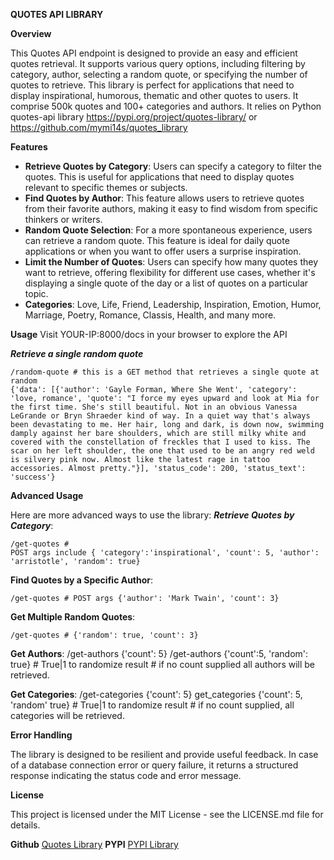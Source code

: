 
**QUOTES API LIBRARY**

**Overview**

This Quotes API endpoint is designed to provide an easy and efficient quotes retrieval. It supports various query options, including filtering by category, author, selecting a random quote, or specifying the number of quotes to retrieve. This library is perfect for applications that need to display inspirational, humorous, thematic and other quotes to users. It comprise 500k quotes and 100+ categories and authors.
It relies on Python quotes-api library https://pypi.org/project/quotes-library/ or https://github.com/mymi14s/quotes_library

**Features**

 - **Retrieve Quotes by Category**: Users can specify a category to filter the quotes. This is useful for applications that need to display quotes relevant to specific themes or subjects.
 - **Find Quotes by Author**: This feature allows users to retrieve quotes from their favorite authors, making it easy to find wisdom from specific thinkers or writers.
 - **Random Quote Selection**: For a more spontaneous experience, users can retrieve a random quote. This feature is ideal for daily quote applications or when you want to offer users a surprise inspiration.
 - **Limit the Number of Quotes**: Users can specify how many quotes they want to retrieve, offering flexibility for different use cases, whether it's displaying a single quote of the day or a list of quotes on a particular topic.
 - **Categories**: Love, Life, Friend, Leadership, Inspiration, Emotion, Humor, Marriage, Poetry, Romance, Classis, Health, and many more.

**Usage**
Visit YOUR-IP:8000/docs in your browser to explore the API 

***Retrieve a single random quote***

    /random-quote # this is a GET method that retrieves a single quote at random 
    {'data': [{'author': 'Gayle Forman, Where She Went', 'category': 'love, romance', 'quote': "I force my eyes upward and look at Mia for the first time. She's still beautiful. Not in an obvious Vanessa LeGrande or Bryn Shraeder kind of way. In a quiet way that's always been devastating to me. Her hair, long and dark, is down now, swimming damply against her bare shoulders, which are still milky white and covered with the constellation of freckles that I used to kiss. The scar on her left shoulder, the one that used to be an angry red weld is silvery pink now. Almost like the latest rage in tattoo accessories. Almost pretty."}], 'status_code': 200, 'status_text': 'success'}

**Advanced Usage**

Here are more advanced ways to use the library:
***Retrieve Quotes by Category***:

    /get-quotes # 
    POST args include { 'category':'inspirational', 'count': 5, 'author': 'arristotle', 'random': true}

**Find Quotes by a Specific Author**:

    /get-quotes # POST args {'author': 'Mark Twain', 'count': 3}

**Get Multiple Random Quotes**:

    /get-quotes # {'random': true, 'count': 3} 

**Get Authors**:
    /get-authors {'count': 5}
    /get-authors {'count':5, 'random': true} # True|1 to randomize result
    # if no count supplied all authors will be retrieved.

**Get Categories**:
    /get-categories {'count': 5}
    get_categories {'count': 5, 'random' true} # True|1 to randomize result
    # if no count supplied, all categories will be retrieved.

**Error Handling**

The library is designed to be resilient and provide useful feedback. In case of a database connection error or query failure, it returns a structured response indicating the status code and error message.

**License**

This project is licensed under the MIT License - see the LICENSE.md file for details.

**Github**
[Quotes Library](https://github.com/mymi14s/quotes_library)
**PYPI**
[PYPI Library](https://pypi.org/project/quotes-library)
